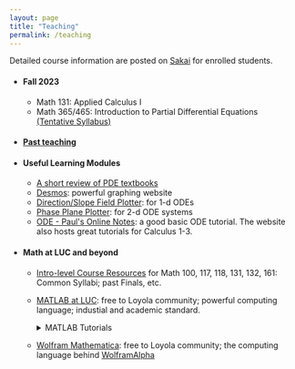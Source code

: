 ```yaml
---
layout: page
title: "Teaching"
permalink: /teaching
---
```


<!--- My teaching philosophy... -->

Detailed course information are posted on [Sakai](https://sakai.luc.edu/) for enrolled students.

+ #### Fall 2023
  - Math 131: Applied Calculus I
  - Math 365/465: Introduction to Partial Differential Equations [(Tentative Syllabus)](https://loyolauniversitychicago-my.sharepoint.com/:b:/g/personal/xwan1_luc_edu/EYz3iYUf-zlDub0LbNhOcmEB93mb8wHco7teoweuGZYKMw?e=QxcZxo)

+ #### [Past teaching](/past_teaching.md)

+ #### Useful Learning Modules
  - [A short review of PDE textbooks](https://www.math.hmc.edu/~ajb/PCMI/PDE_texts.html)
  - [Desmos](https://www.desmos.com/): powerful graphing website
  - [Direction/Slope Field Plotter](https://aeb019.hosted.uark.edu/dfield.html): for 1-d ODEs
  - [Phase Plane Plotter](https://aeb019.hosted.uark.edu/dfield.html): for 2-d ODE systems
  - [ODE - Paul's Online Notes](https://tutorial.math.lamar.edu/Classes/DE/DE.aspx): a good basic ODE tutorial. The website also hosts great tutorials for Calculus 1-3.

+ #### Math at LUC and beyond
  - [Intro-level Course Resources](https://www.luc.edu/math/course-resources.shtml) for Math 100, 117, 118, 131, 132, 161: Common Syllabi; past Finals, etc.
  - [MATLAB at LUC](https://www.luc.edu/its/services/loyolasoftware/matlab/): free to Loyola community; powerful computing language; industial and academic standard.

    <details>
    <summary> MATLAB Tutorials </summary>
    <ul>
      <li>First item</li>
      <li>Second item</li>
      <li>Third item</li>
      <li>Fourth item</li>
    </ul>
    </details>

  - [Wolfram Mathematica](https://www.luc.edu/math/courseresources/wolframmathematica/): free to Loyola community; the computing language behind [WolframAlpha](https://www.wolframalpha.com/)
